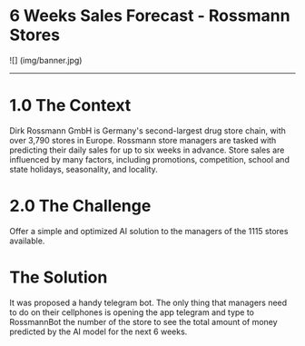 # 6 Weeks Sales Forecast - Rossmann Stores


![] (img/banner.jpg)

---

# 1.0 The Context
Dirk Rossmann GmbH is Germany's second-largest drug store chain, with over 3,790 stores in Europe. Rossmann store managers are tasked with predicting their daily sales for up to six weeks in advance. Store sales are influenced by many factors, including promotions, competition, school and state holidays, seasonality, and locality. 

# 2.0 The Challenge
Offer a simple and optimized AI solution to the managers of the 1115 stores available.

# The Solution
It was proposed a handy telegram bot. The only thing that managers need to do on their cellphones is opening the app telegram and type to RossmannBot the number of the store to see the total amount of money predicted by the AI model for the next 6 weeks. 
